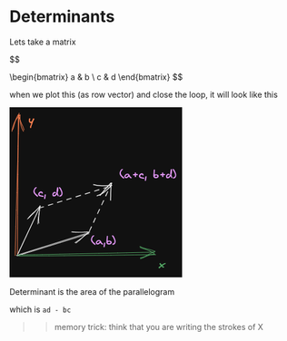 # Determinants

Lets take a matrix

$$

\begin{bmatrix}
a & b \\
c & d
\end{bmatrix}
$$

when we plot this (as row vector) and close the loop, it will look like this

![image matrix plotter as vector](./img/006_determinant.excalidraw.png)

Determinant is the area of the parallelogram

which is `ad - bc` 

>> memory trick: think that you are writing the strokes of X